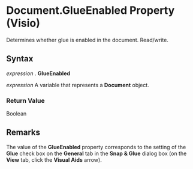 
# Document.GlueEnabled Property (Visio)

Determines whether glue is enabled in the document. Read/write.


## Syntax

 _expression_ . **GlueEnabled**

 _expression_ A variable that represents a **Document** object.


### Return Value

Boolean


## Remarks

The value of the  **GlueEnabled** property corresponds to the setting of the **Glue** check box on the **General** tab in the **Snap &amp; Glue** dialog box (on the **View** tab, click the **Visual Aids** arrow).

